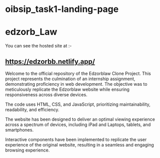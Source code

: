 # oibsip_task1-landing-page
# edzorb_Law
You can see the hosted site at :-
## https://edzorbb.netlify.app/
Welcome to the official repository of the Edzorblaw Clone Project. This project represents the culmination of an internship assignment, demonstrating proficiency in web development. The objective was to meticulously replicate the Edzorblaw website while ensuring responsiveness across diverse devices.

The code uses HTML, CSS, and JavaScript, prioritizing maintainability, readability, and efficiency.

The website has been designed to deliver an optimal viewing experience across a spectrum of devices, including iPad and 
Laptops, tablets, and smartphones.

Interactive components have been implemented to replicate the user experience of the original website, resulting in a seamless and engaging browsing experience.
